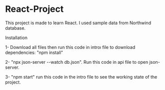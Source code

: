 # React-Project

This project is made to learn React. I used sample data from Northwind database. 

Installation

1- Download all files then run this code in introı file to download dependencies: "npm install"

2- "npx json-server --watch db.json". Run this code in api file to open json-server.

3- "npm start" run this code in the intro file to see the working state of the project.

